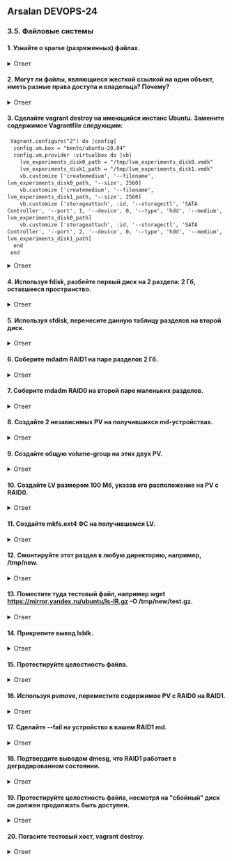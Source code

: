 ## Arsalan DEVOPS-24

### 3.5. Файловые системы

#### 1. Узнайте о sparse (разряженных) файлах.

<details>
<summary>Ответ</summary>

 `Интересная технология, скорее сего эту тохнологию используют системы виртуализации при создании "тонких" дисков.`

</details>

#### 2. Могут ли файлы, являющиеся жесткой ссылкой на один объект, иметь разные права доступа и владельца? Почему?

<details>
<summary>Ответ</summary>

![](dir35/3.5.2.png)

`Нет не могут, т.к. hardlink указывает на тод же файл и имеет один inode`

</details>

#### 3. Сделайте vagrant destroy на имеющийся инстанс Ubuntu. Замените содержимое Vagrantfile следующим:
```
 Vagrant.configure("2") do |config|
  config.vm.box = "bento/ubuntu-20.04"
  config.vm.provider :virtualbox do |vb|
    lvm_experiments_disk0_path = "/tmp/lvm_experiments_disk0.vmdk"
    lvm_experiments_disk1_path = "/tmp/lvm_experiments_disk1.vmdk"
    vb.customize ['createmedium', '--filename', lvm_experiments_disk0_path, '--size', 2560]
    vb.customize ['createmedium', '--filename', lvm_experiments_disk1_path, '--size', 2560]
    vb.customize ['storageattach', :id, '--storagectl', 'SATA Controller', '--port', 1, '--device', 0, '--type', 'hdd', '--medium', lvm_experiments_disk0_path]
    vb.customize ['storageattach', :id, '--storagectl', 'SATA Controller', '--port', 2, '--device', 0, '--type', 'hdd', '--medium', lvm_experiments_disk1_path]
  end
 end
```

<details>
<summary>Ответ</summary>

![](dir35/3.5.3_1.png)
![](dir35/3.5.3_2.png)

</details>

#### 4. Используя fdisk, разбейте первый диск на 2 раздела: 2 Гб, оставшееся пространство.

<details>
<summary>Ответ</summary>

![](dir35/3.5.4.png)

</details>

#### 5. Используя sfdisk, перенесите данную таблицу разделов на второй диск.

<details>
<summary>Ответ</summary>

![](dir35/3.5.5.png)

</details>

#### 6. Соберите mdadm RAID1 на паре разделов 2 Гб.

<details>
<summary>Ответ</summary>

![](dir35/3.5.6.png)

</details>

#### 7. Соберите mdadm RAID0 на второй паре маленьких разделов.

<details>
<summary>Ответ</summary>

![](dir35/3.5.7.png)

</details>

#### 8. Создайте 2 независимых PV на получившихся md-устройствах.

<details>
<summary>Ответ</summary>

![](dir35/3.5.8.png)

</details>

#### 9. Создайте общую volume-group на этих двух PV.

<details>
<summary>Ответ</summary>

![](dir35/3.5.9.png)

</details>

#### 10. Создайте LV размером 100 Мб, указав его расположение на PV с RAID0.

<details>
<summary>Ответ</summary>

![](dir35/3.5.10.png)

</details>

#### 11. Создайте mkfs.ext4 ФС на получившемся LV.

<details>
<summary>Ответ</summary>

![](dir35/3.5.11.png)

</details>

#### 12. Смонтируйте этот раздел в любую директорию, например, /tmp/new.

<details>
<summary>Ответ</summary>

![](dir35/3.5.12.png)

</details>

#### 13. Поместите туда тестовый файл, например wget https://mirror.yandex.ru/ubuntu/ls-lR.gz -O /tmp/new/test.gz.

<details>
<summary>Ответ</summary>

![](dir35/3.5.13.png)

</details>

#### 14. Прикрепите вывод lsblk.

<details>
<summary>Ответ</summary>

![](dir35/3.5.14.png)

</details>

#### 15. Протестируйте целостность файла.

<details>
<summary>Ответ</summary>

![](dir35/3.5.15.png)

</details>

#### 16. Используя pvmove, переместите содержимое PV с RAID0 на RAID1.

<details>
<summary>Ответ</summary>

![](dir35/3.5.16.png)

</details>

#### 17. Сделайте --fail на устройство в вашем RAID1 md.

<details>
<summary>Ответ</summary>

![](dir35/3.5.17.png)

</details>

#### 18. Подтвердите выводом dmesg, что RAID1 работает в деградированном состоянии.

<details>
<summary>Ответ</summary>

![](dir35/3.5.18.png)

</details>

#### 19. Протестируйте целостность файла, несмотря на "сбойный" диск он должен продолжать быть доступен.

<details>
<summary>Ответ</summary>

![](dir35/3.5.19.png)

</details>

#### 20. Погасите тестовый хост, vagrant destroy.

<details>
<summary>Ответ</summary>

![](dir35/3.5.20.png)

</details>